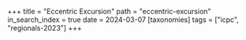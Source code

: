 +++
title = "Eccentric Excursion"
path = "eccentric-excursion"
in_search_index = true
date = 2024-03-07
[taxonomies]
tags = ["icpc", "regionals-2023"]
+++

